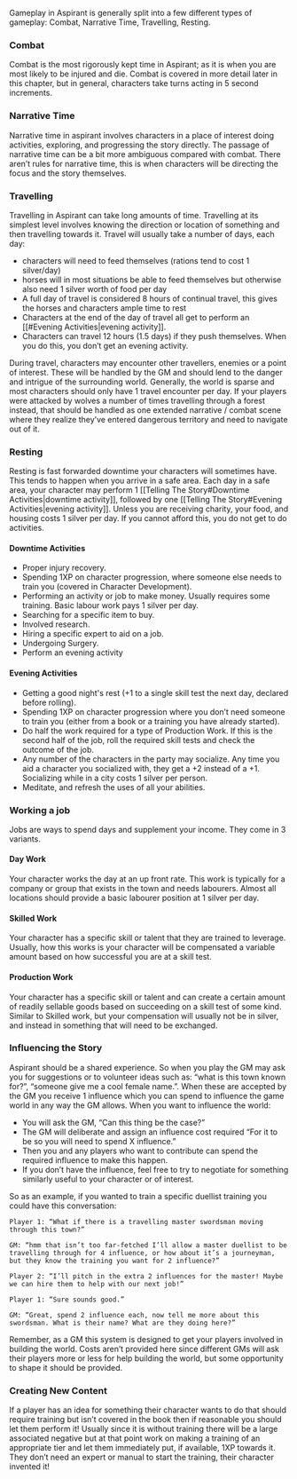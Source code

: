 Gameplay in Aspirant is generally split into a few different types of gameplay: Combat, Narrative Time, Travelling, Resting.

### Combat
Combat is the most rigorously kept time in Aspirant; as it is when you are most likely to be injured and die. Combat is covered in more detail later in this chapter, but in general, characters take turns acting in 5 second increments. 

### Narrative Time
Narrative time in aspirant involves characters in a place of interest doing activities, exploring, and progressing the story directly. The passage of narrative time can be a bit more ambiguous compared with combat. There aren’t rules for narrative time, this is when characters will be directing the focus and the story themselves.

### Travelling
Travelling in Aspirant can take long amounts of time. Travelling at its simplest level involves knowing the direction or location of something and then travelling towards it. Travel will usually take a number of days, each day:
- characters will need to feed themselves (rations tend to cost 1 silver/day)
- horses will in most situations be able to feed themselves but otherwise also need 1 silver worth of food per day
- A full day of travel is considered 8 hours of continual travel, this gives the horses and characters ample time to rest
- Characters at the end of the day of travel all get to perform an [[#Evening Activities|evening activity]].
- Characters can travel 12 hours (1.5 days) if they push themselves. When you do this, you don’t get an evening activity.

During travel, characters may encounter other travellers, enemies or a point of interest. These will be handled by the GM and should lend to the danger and intrigue of the surrounding world. Generally, the world is sparse and most characters should only have 1 travel encounter per day. If your players were attacked by wolves a number of times travelling through a forest instead, that should be handled as one extended narrative / combat scene where they realize they’ve entered dangerous territory and need to navigate out of it.

### Resting
Resting is fast forwarded downtime your characters will sometimes have. This tends to happen when you arrive in a safe area. Each day in a safe area, your character may perform 1 [[Telling The Story#Downtime Activities|downtime activity]], followed by one [[Telling The Story#Evening Activities|evening activity]]. Unless you are receiving charity, your food, and housing costs 1 silver per day. If you cannot afford this, you do not get to do activities.

#### Downtime Activities
- Proper injury recovery.
- Spending 1XP on character progression, where someone else needs to train you (covered in Character Development).
- Performing an activity or job to make money. Usually requires some training. Basic labour work pays 1 silver per day.
- Searching for a specific item to buy.
- Involved research.
- Hiring a specific expert to aid on a job.
- Undergoing Surgery.
- Perform an evening activity

#### Evening Activities
- Getting a good night's rest (+1 to a single skill test the next day, declared before rolling).
- Spending 1XP on character progression where you don’t need someone to train you (either from a book or a training you have already started).  
- Do half the work required for a type of Production Work. If this is the second half of the job, roll the required skill tests and check the outcome of the job.
- Any number of the characters in the party may socialize. Any time you aid a character you socialized with, they get a +2 instead of a +1. Socializing while in a city costs 1 silver per person.
- Meditate, and refresh the uses of all your abilities.

### Working a job
Jobs are ways to spend days and supplement your income. They come in 3 variants.

#### Day Work 
Your character works the day at an up front rate. This work is typically for a company or group that exists in the town and needs labourers. Almost all locations should provide a basic labourer position at 1 silver per day.

#### Skilled Work 
Your character has a specific skill or talent that they are trained to leverage. Usually, how this works is your character will be compensated a variable amount based on how successful you are at a skill test.

#### Production Work
Your character has a specific skill or talent and can create a certain amount of readily sellable goods based on succeeding on a skill test of some kind. Similar to Skilled work, but your compensation will usually not be in silver, and instead in something that will need to be exchanged.

### Influencing the Story
Aspirant should be a shared experience. So when you play the GM may ask you for suggestions or to volunteer ideas such as: “what is this town known for?”, “someone give me a cool female name.”. When these are accepted by the GM you receive 1 influence which you can spend to influence the game world in any way the GM allows. When you want to influence the world:
- You will ask the GM, “Can this thing be the case?” 
- The GM will deliberate and assign an influence cost required “For it to be so you will need to spend X influence.”  
- Then you and any players who want to contribute can spend the required influence to make this happen.
- If you don’t have the influence, feel free to try to negotiate for something similarly useful to your character or of interest.

So as an example, if you wanted to train a specific duellist training you could have this conversation:

```
Player 1: “What if there is a travelling master swordsman moving through this town?” 

GM: “hmm that isn’t too far-fetched I’ll allow a master duellist to be travelling through for 4 influence, or how about it’s a journeyman, but they know the training you want for 2 influence?”

Player 2: “I’ll pitch in the extra 2 influences for the master! Maybe we can hire them to help with our next job!”

Player 1: “Sure sounds good.”

GM: “Great, spend 2 influence each, now tell me more about this swordsman. What is their name? What are they doing here?” 
```

Remember, as a GM this system is designed to get your players involved in building the world. Costs aren’t provided here since different GMs will ask their players more or less for help building the world, but some opportunity to shape it should be provided.

### Creating New Content
If a player has an idea for something their character wants to do that should require training but isn’t covered in the book then if reasonable you should let them perform it! Usually since it is without training there will be a large associated negative but at that point work on making a training of an appropriate tier and let them immediately put, if available, 1XP towards it. They don’t need an expert or manual to start the training, their character invented it!